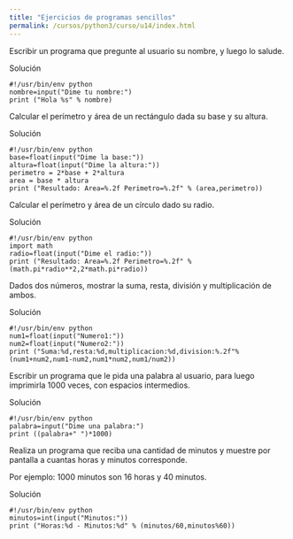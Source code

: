 ```yaml
---
title: "Ejercicios de programas sencillos"
permalink: /cursos/python3/curso/u14/index.html
---
```


Escribir un programa que pregunte al usuario su nombre, y luego lo salude.

Solución

	#!/usr/bin/env python
	nombre=input("Dime tu nombre:")
	print ("Hola %s" % nombre)

Calcular el perímetro y área de un rectángulo dada su base y su altura.

Solución

	#!/usr/bin/env python
	base=float(input("Dime la base:"))
	altura=float(input("Dime la altura:"))
	perimetro = 2*base + 2*altura
	area = base * altura
	print ("Resultado: Area=%.2f Perimetro=%.2f" % (area,perimetro))

Calcular el perímetro y área de un círculo dado su radio.

Solución

	#!/usr/bin/env python
	import math
	radio=float(input("Dime el radio:"))
	print ("Resultado: Area=%.2f Perimetro=%.2f" % (math.pi*radio**2,2*math.pi*radio))		



Dados dos números, mostrar la suma, resta, división y multiplicación de ambos.

Solución

	#!/usr/bin/env python
	num1=float(input("Numero1:"))
	num2=float(input("Numero2:"))
	print ("Suma:%d,resta:%d,multiplicacion:%d,division:%.2f"%(num1+num2,num1-num2,num1*num2,num1/num2))

Escribir un programa que le pida una palabra al usuario, para luego imprimirla 1000 veces, con espacios intermedios.

Solución

	#!/usr/bin/env python
	palabra=input("Dime una palabra:")
	print ((palabra+" ")*1000)

Realiza un programa que reciba una cantidad de minutos y muestre por pantalla a cuantas horas y minutos corresponde.

Por ejemplo: 1000 minutos son 16 horas y 40 minutos.

Solución

	#!/usr/bin/env python
	minutos=int(input("Minutos:"))
	print ("Horas:%d - Minutos:%d" % (minutos/60,minutos%60))


